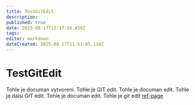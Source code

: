 ```yaml
---
title: TestGitEdit
description: 
published: true
date: 2025-08-17T12:17:58.459Z
tags: 
editor: markdown
dateCreated: 2025-08-17T11:51:05.110Z
---
```


# TestGitEdit
Tohle je documan vytvoreni.
Tohle je GIT edit.
Tohle je documan edit.
Tohle je dalsi GIT edit.
Tohle je documan edit.
Tohle je git edit [ref-page](./custom/ref-page)

